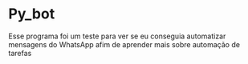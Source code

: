 # Py_bot

Esse programa foi um teste para ver se eu conseguia automatizar mensagens do WhatsApp afim de aprender mais sobre automação de tarefas
